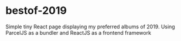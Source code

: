 # bestof-2019
Simple tiny React page displaying my preferred albums of 2019. Using ParcelJS as a bundler and ReactJS as a frontend framework
